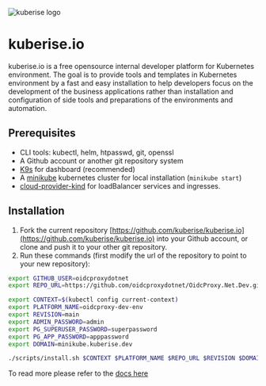 ![kuberise logo](docs/images/full-logo.svg)
# kuberise.io

kuberise.io is a free opensource internal developer platform for Kubernetes environment. The goal is to provide tools and templates in Kubernetes environment by a fast and easy installation to help developers focus on the development of the business applications rather than installation and configuration of side tools and preparations of the environments and automation.

## Prerequisites

- CLI tools: kubectl, helm, htpasswd, git, openssl
- A Github account or another git repository system
- [K9s](https://k9scli.io/topics/install/) for dashboard (recommended)
- A [minikube]([https://kind.sigs.k8s.io/docs/user/quick-start#installation](https://minikube.sigs.k8s.io/docs/start/?arch=%2Fmacos%2Fx86-64%2Fstable%2Fbinary+download)) kubernetes cluster for local installation (`minikube start`)
- [cloud-provider-kind](https://github.com/kubernetes-sigs/cloud-provider-kind) for loadBalancer services and ingresses.

## Installation

1. Fork the current repository [https://github.com/kuberise/kuberise.io](https://github.com/kuberise/kuberise.io) into your Github account, or clone and push it to your other git repository.
2. Run these commands (first modify the url of the repository to point to your new repository):

```bash
export GITHUB_USER=oidcproxydotnet
export REPO_URL=https://github.com/oidcproxydotnet/OidcProxy.Net.Dev.git

export CONTEXT=$(kubectl config current-context)
export PLATFORM_NAME=oidcproxy-dev-env
export REVISION=main
export ADMIN_PASSWORD=admin
export PG_SUPERUSER_PASSWORD=superpassword
export PG_APP_PASSWORD=apppassword
export DOMAIN=minikube.kuberise.dev

./scripts/install.sh $CONTEXT $PLATFORM_NAME $REPO_URL $REVISION $DOMAIN
```

To read more please refer to the [docs here](docs/README.md)
